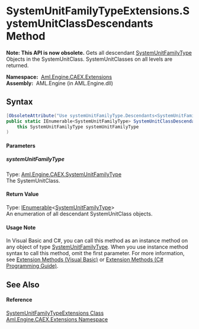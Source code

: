 SystemUnitFamilyTypeExtensions.SystemUnitClassDescendants Method
================================================================


**Note: This API is now obsolete.**
Gets all descendant [SystemUnitFamilyType][1] Objects in the SystemUnitClass. SystemUnitClasses on all levels are returned.

  **Namespace:**  [Aml.Engine.CAEX.Extensions][2]  
  **Assembly:**  AML.Engine (in AML.Engine.dll)

Syntax
------

```csharp
[ObsoleteAttribute("Use systemUnitFamilyType.Descendants<SystemUnitFamilyType> instead.")]
public static IEnumerable<SystemUnitFamilyType> SystemUnitClassDescendants(
	this SystemUnitFamilyType systemUnitFamilyType
)
```

#### Parameters

##### *systemUnitFamilyType*
Type: [Aml.Engine.CAEX.SystemUnitFamilyType][1]  
The SystemUnitClass.

#### Return Value
Type: [IEnumerable][3]&lt;[SystemUnitFamilyType][1]>  
 An enumeration of all descendant SystemUnitClass objects. 
#### Usage Note
In Visual Basic and C#, you can call this method as an instance method on any object of type [SystemUnitFamilyType][1]. When you use instance method syntax to call this method, omit the first parameter. For more information, see [Extension Methods (Visual Basic)][4] or [Extension Methods (C# Programming Guide)][5].

See Also
--------

#### Reference
[SystemUnitFamilyTypeExtensions Class][6]  
[Aml.Engine.CAEX.Extensions Namespace][2]  

[1]: ../../Aml.Engine.CAEX/SystemUnitFamilyType/README.md
[2]: ../README.md
[3]: https://docs.microsoft.com/dotnet/api/system.collections.generic.ienumerable-1
[4]: https://docs.microsoft.com/dotnet/visual-basic/programming-guide/language-features/procedures/extension-methods
[5]: https://docs.microsoft.com/dotnet/csharp/programming-guide/classes-and-structs/extension-methods
[6]: README.md
[7]: https://www.automationml.org
[8]: ../../icons/logoShade.png